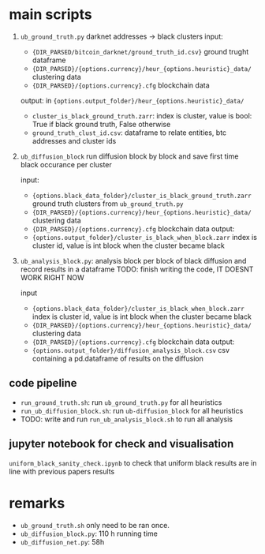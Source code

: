# main scripts

1. `ub_ground_truth.py` darknet addresses -> black clusters 
	input:
	- `{DIR_PARSED/bitcoin_darknet/ground_truth_id.csv}` ground trught dataframe 
	- `{DIR_PARSED}/{options.currency}/heur_{options.heuristic}_data/` clustering data
	- `{DIR_PARSED}/{options.currency}.cfg` blockchain data

	output:
	in `{options.output_folder}/heur_{options.heuristic}_data/`
	* `cluster_is_black_ground_truth.zarr`:
		index is cluster, value is bool: True if black ground truth, False otherwise
	* `ground_truth_clust_id.csv`:
		dataframe to relate entities, btc addresses and cluster ids
2. `ub_diffusion_block` run diffusion block by block and save first time black occurance per cluster

	input:
	- `{options.black_data_folder}/cluster_is_black_ground_truth.zarr` ground truth clusters from `ub_ground_truth.py` 
	- `{DIR_PARSED}/{options.currency}/heur_{options.heuristic}_data/` clustering data
	- `{DIR_PARSED}/{options.currency}.cfg` blockchain data
	output:
	* `{options.output_folder}/cluster_is_black_when_block.zarr` index is cluster id, value is int block when the cluster became black
3. `ub_analysis_block.py`: analysis block per block of black diffusion and record results in a dataframe
	TODO: finish writing the code, IT DOESNT WORK RIGHT NOW

    input
	* `{options.black_data_folder}/cluster_is_black_when_block.zarr` index is cluster id, value is int block when the cluster became black
	- `{DIR_PARSED}/{options.currency}/heur_{options.heuristic}_data/` clustering data
	- `{DIR_PARSED}/{options.currency}.cfg` blockchain data
	output:
	- `{options.output_folder}/diffusion_analysis_block.csv` csv containing a pd.dataframe of results on the diffusion

## code pipeline

- `run_ground_truth.sh`: run `ub_ground_truth.py` for all heuristics
- `run_ub_diffusion_block.sh`: run `ub-diffusion_block` for all heuristics
- TODO: write and run `run_ub_analysis_block.sh` to run all analysis

## jupyter notebook for check and visualisation
`uniform_black_sanity_check.ipynb` to check that uniform black results are in line with previous papers results 

# remarks

- `ub_ground_truth.sh` only need to be ran once.
- `ub_diffusion_block.py`: 110 h running time
- `ub_diffusion_net.py`: 58h
